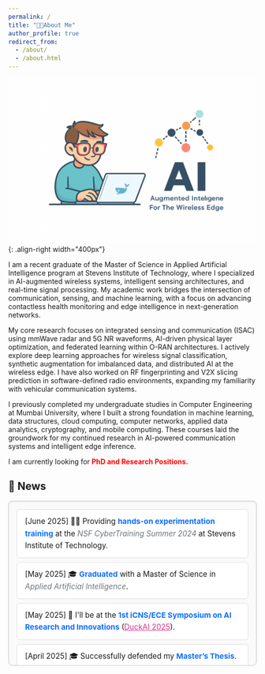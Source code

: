 ```yaml
---
permalink: /
title: "🧑‍🔬About Me"
author_profile: true
redirect_from: 
  - /about/
  - /about.html
---
```


![AI-powered wireless edge: Researcher working on intelligent communication systems at the intersection of AI and signal processing.](/images/aboutme.png){: .align-right width="400px"}

I am a recent graduate of the Master of Science in Applied Artificial Intelligence program at Stevens Institute of Technology, where I specialized in AI-augmented wireless systems, intelligent sensing architectures, and real-time signal processing. My academic work bridges the intersection of communication, sensing, and machine learning, with a focus on advancing contactless health monitoring and edge intelligence in next-generation networks.

My core research focuses on integrated sensing and communication (ISAC) using mmWave radar and 5G NR waveforms, AI-driven physical layer optimization, and federated learning within O-RAN architectures. I actively explore deep learning approaches for wireless signal classification, synthetic augmentation for imbalanced data, and distributed AI at the wireless edge. I have also worked on RF fingerprinting and V2X slicing prediction in software-defined radio environments, expanding my familiarity with vehicular communication systems.

I previously completed my undergraduate studies in Computer Engineering at Mumbai University, where I built a strong foundation in machine learning, data structures, cloud computing, computer networks, applied data analytics, cryptography, and mobile computing. These courses laid the groundwork for my continued research in AI-powered communication systems and intelligent edge inference.

I am currently looking for <strong style="color:#ff0000;">PhD and **Research Positions**.</strong>

## 📰 News
<div style="max-height: 300px; overflow-y: auto; padding: 1rem; border: 1px solid #ccc; background: #fafafa; border-radius: 8px; box-shadow: inset 0 1px 3px rgba(0,0,0,0.1); font-size: 0.95rem; line-height: 1.6;">

  <ul style="list-style-type: none; padding-left: 0; margin: 0;">
    <li style="padding: 0.75rem 1rem; margin-bottom: 0.5rem; border: 1px solid #ddd; border-radius: 6px; background: #fff;">
      [June 2025] 🧑‍🏫 Providing <strong style="color:#0d6efd;">hands-on experimentation training</strong> at the <em style="color:#6c757d;">NSF CyberTraining Summer 2024</em> at Stevens Institute of Technology.
    </li>
    <li style="padding: 0.75rem 1rem; margin-bottom: 0.5rem; border: 1px solid #ddd; border-radius: 6px; background: #fff;">
      [May 2025] 🎓 <strong style="color:#0d6efd;">Graduated</strong> with a Master of Science in <em style="color:#6c757d;">Applied Artificial Intelligence</em>.
    </li>
    <li style="padding: 0.75rem 1rem; margin-bottom: 0.5rem; border: 1px solid #ddd; border-radius: 6px; background: #fff;">
      [May 2025] 🧠 I'll be at the <strong style="color:#0d6efd;">1st iCNS/ECE Symposium on AI Research and Innovations</strong> (<a href="https://duck-ai-stevens.github.io/" target="_blank" style="color:#d63384;">DuckAI 2025</a>).
    </li>
    <li style="padding: 0.75rem 1rem; margin-bottom: 0.5rem; border: 1px solid #ddd; border-radius: 6px; background: #fff;">
      [April 2025] 🎓 Successfully defended my <strong style="color:#0d6efd;">Master’s Thesis</strong>.
    </li>
    <li style="padding: 0.75rem 1rem; margin-bottom: 0.5rem; border: 1px solid #ddd; border-radius: 6px; background: #fff;">
      [June 2024] 🏆 Awarded <strong style="color:#d6336c;">1st Place</strong> at the <em style="color:#555;">ECE Research Scholarship, Spring 2024</em>.
    </li>
</ul>

</div>

